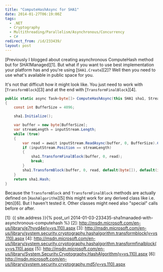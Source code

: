 ```yaml
---
title: "ComputeHashAsync for SHA1"
date: 2014-01-27T06:19:00Z
tags:
  - .NET
  - Cryptography
  - Multithreading/Parallelism/Asynchronous/Concurrency
  - C#
redirect_from: /id/233439/
layout: post
---
```

[Previously I blogged about creating asynchronous ComputeHash method but for SHA1Managed][1]. But what if you want to use best implementation your platform has and you're using [`SHA1.Create`][2]? Well then you need to use what's available in public space for you.

<!-- excerpt -->

It's not that difficult how it might look like. You just need to work with [`TransformBlock`][3] and at the end with [`TransformFinalBlock`][4].

```csharp
public static async Task<byte[]> ComputeHashAsync(this SHA1 sha1, Stream inputStream)
{
	const int BufferSize = 4096;

	sha1.Initialize();

	var buffer = new byte[BufferSize];
	var streamLength = inputStream.Length;
	while (true)
	{
		var read = await inputStream.ReadAsync(buffer, 0, BufferSize).ConfigureAwait(false);
		if (inputStream.Position == streamLength)
		{
			sha1.TransformFinalBlock(buffer, 0, read);
			break;
		}
		sha1.TransformBlock(buffer, 0, read, default(byte[]), default(int));
	}
	return sha1.Hash;
}
```

Because the `TransformBlock` and `TransformFinalBlock` methods are actually defined on [`HashAlgorithm`][5] this might work for any derived class like i.e. [`MD5`][6]. But I haven't tested it. Other classes might need also "special" calls before or after.

[1]: {{ site.address }}{% post_url 2014-01-03-233435-sha1manaded-with-asynchronous-computehash %}
[2]: http://msdn.microsoft.com/en-us/library/e7hyyd4e(v=vs.110).aspx
[3]: http://msdn.microsoft.com/en-us/library/system.security.cryptography.hashalgorithm.transformblock(v=vs.110).aspx
[4]: http://msdn.microsoft.com/en-us/library/system.security.cryptography.hashalgorithm.transformfinalblock(v=vs.110).aspx
[5]: http://msdn.microsoft.com/en-us/library/System.Security.Cryptography.HashAlgorithm(v=vs.110).aspx
[6]: http://msdn.microsoft.com/en-us/library/system.security.cryptography.md5(v=vs.110).aspx